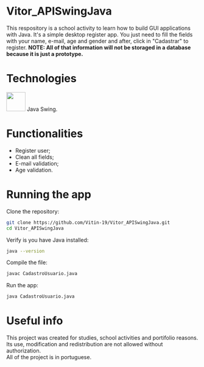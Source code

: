 # Vitor_APISwingJava

This respository is a school activity to learn how to build GUI applications with Java. It's a simple desktop register app. You just need to fill the fields with your name, e-mail, age and gender and after, click in "Cadastrar" to register. <B>NOTE: All of that information will not be storaged in a database because it is just a prototype.</B>

# Technologies

<img src="https://cdn.jsdelivr.net/gh/devicons/devicon/icons/java/java-original.svg" width="50" height="50"/> Java Swing.

# Functionalities

<ul>
    <li>Register user;
    <li>Clean all fields;
    <li>E-mail validation;
    <li>Age validation.
</ul>

# Running the app

Clone the repository:
```bash
git clone https://github.com/Vitin-19/Vitor_APISwingJava.git
cd Vitor_APISwingJava
```

Verify is you have Java installed:
```bash
java --version
```

Compile the file:
```bash
javac CadastroUsuario.java
```

Run the app:
```bash
java CadastroUsuario.java
```

# Useful info

This project was created for studies, school activities and portifolio reasons. Its use, modification and redistribution are not allowed without authorization.<br>
All of the project is in portuguese.



